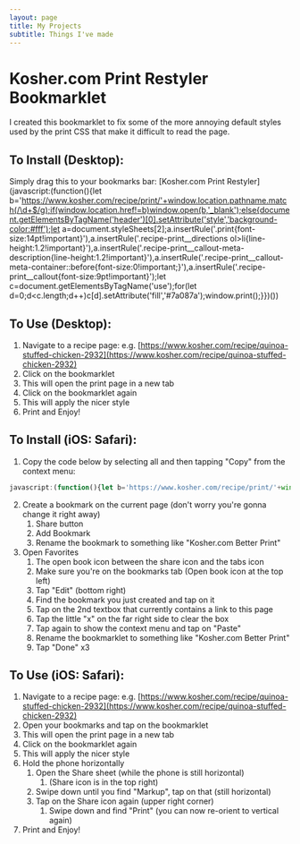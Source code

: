 ```yaml
---
layout: page
title: My Projects
subtitle: Things I've made
---
```


# Kosher.com Print Restyler Bookmarklet

I created this bookmarklet to fix some of the more annoying default styles used by the print CSS that make it difficult to read the page.

## To Install (Desktop):
Simply drag this to your bookmarks bar:
[Kosher.com Print Restyler](javascript:(function(){let b='https://www.kosher.com/recipe/print/'+window.location.pathname.match(/\d+$/g);if(window.location.href!=b)window.open(b,'_blank');else{document.getElementsByTagName('header')[0].setAttribute('style','background-color:#fff');let a=document.styleSheets[2];a.insertRule('.print{font-size:14pt!important}'),a.insertRule('.recipe-print__directions ol>li{line-height:1.2!important}'),a.insertRule('.recipe-print__callout-meta-description{line-height:1.2!important}'),a.insertRule('.recipe-print__callout-meta-container::before{font-size:0!important;}'),a.insertRule('.recipe-print__callout{font-size:9pt!important}');let c=document.getElementsByTagName('use');for(let d=0;d<c.length;d++)c[d].setAttribute('fill','#7a087a');window.print();}})())

## To Use (Desktop):
1. Navigate to a recipe page: e.g. [https://www.kosher.com/recipe/quinoa-stuffed-chicken-2932](https://www.kosher.com/recipe/quinoa-stuffed-chicken-2932)
1. Click on the bookmarklet
  1. This will open the print page in a new tab
1. Click on the bookmarklet again
  1. This will apply the nicer style
1. Print and Enjoy!

## To Install (iOS: Safari):

1. Copy the code below by selecting all and then tapping "Copy" from the context menu:
```javascript
javascript:(function(){let b='https://www.kosher.com/recipe/print/'+window.location.pathname.match(/\d+$/g);if(window.location.href!=b)window.open(b,'_blank');else{document.getElementsByTagName('header')[0].setAttribute('style','background-color:#fff');let a=document.styleSheets[2];a.insertRule('.print{font-size:14pt!important}'),a.insertRule('.recipe-print__directions ol>li{line-height:1.2!important}'),a.insertRule('.recipe-print__callout-meta-description{line-height:1.2!important}'),a.insertRule('.recipe-print__callout-meta-container::before{font-size:0!important;}'),a.insertRule('.recipe-print__callout{font-size:9pt!important}');let c=document.getElementsByTagName('use');for(let d=0;d<c.length;d++)c[d].setAttribute('fill','#7a087a');}})()
```
2. Create a bookmark on the current page (don't worry you're gonna change it right away)
	1. Share button
	1. Add Bookmark
	1. Rename the bookmark to something like "Kosher.com Better Print"
3. Open Favorites
	1. The open book icon between the share icon and the tabs icon
	1. Make sure you're on the bookmarks tab (Open book icon at the top left)
	1. Tap "Edit" (bottom right)
	1. Find the bookmark you just created and tap on it
	1. Tap on the 2nd textbox that currently contains a link to this page
	1. Tap the little "x" on the far right side to clear the box
	1. Tap again to show the context menu and tap on "Paste"
	1. Rename the bookmarklet to something like "Kosher.com Better Print"
	1. Tap "Done" x3

## To Use (iOS: Safari):
1. Navigate to a recipe page: e.g. [https://www.kosher.com/recipe/quinoa-stuffed-chicken-2932](https://www.kosher.com/recipe/quinoa-stuffed-chicken-2932)
1. Open your bookmarks and tap on the bookmarklet
  1. This will open the print page in a new tab
1. Click on the bookmarklet again
  1. This will apply the nicer style
1. Hold the phone horizontally
	1. Open the Share sheet (while the phone is still horizontal)
		1. (Share icon is in the top right) 
	1. Swipe down until you find "Markup", tap on that (still horizontal)
	1. Tap on the Share icon again (upper right corner)
		1. Swipe down and find "Print" (you can now re-orient to vertical again)
1. Print and Enjoy!